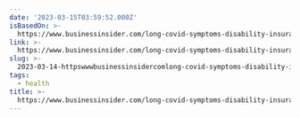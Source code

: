 ```yaml
---
date: '2023-03-15T03:59:52.000Z'
isBasedOn: >-
  https://www.businessinsider.com/long-covid-symptoms-disability-insurance-unemployment-quit-job-2022-11
link: >-
  https://www.businessinsider.com/long-covid-symptoms-disability-insurance-unemployment-quit-job-2022-11
slug: >-
  2023-03-14-httpswwwbusinessinsidercomlong-covid-symptoms-disability-insurance-unemployment-quit-job-2022-11
tags:
  - health
title: >-
  https://www.businessinsider.com/long-covid-symptoms-disability-insurance-unemployment-quit-job-2022-11
---
```


